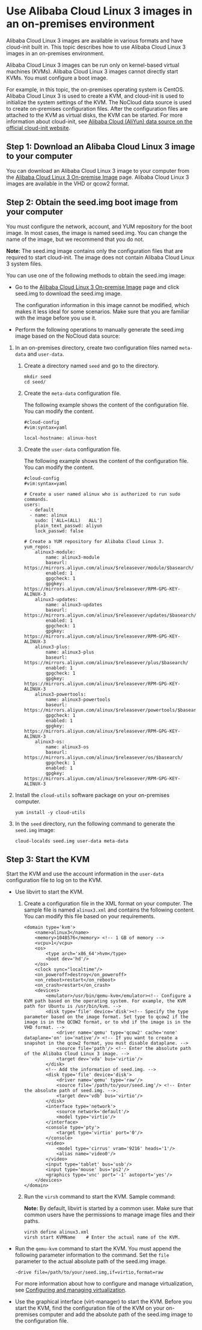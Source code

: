 # Use Alibaba Cloud Linux 3 images in an on-premises environment

Alibaba Cloud Linux 3 images are available in various formats and have cloud-init built in. This topic describes how to use Alibaba Cloud Linux 3 images in an on-premises environment.

Alibaba Cloud Linux 3 images can be run only on kernel-based virtual machines \(KVMs\). Alibaba Cloud Linux 3 images cannot directly start KVMs. You must configure a boot image.

For example, in this topic, the on-premises operating system is CentOS. Alibaba Cloud Linux 3 is used to create a KVM, and cloud-init is used to initialize the system settings of the KVM. The NoCloud data source is used to create on-premises configuration files. After the configuration files are attached to the KVM as virtual disks, the KVM can be started. For more information about cloud-init, see [Alibaba Cloud \(AliYun\) data source on the official cloud-init website](https://cloudinit.readthedocs.io/en/latest/topics/datasources/aliyun.html?spm=a2c4g.11186623.2.24.1bec3fcaonbql3).

## Step 1: Download an Alibaba Cloud Linux 3 image to your computer

You can download an Alibaba Cloud Linux 3 image to your computer from the [Alibaba Cloud Linux 3 On-premise Image](http://mirrors.aliyun.com/alinux/3/image/) page. Alibaba Cloud Linux 3 images are available in the VHD or qcow2 format.

## Step 2: Obtain the seed.img boot image from your computer

You must configure the network, account, and YUM repository for the boot image. In most cases, the image is named seed.img. You can change the name of the image, but we recommend that you do not.

**Note:** The seed.img image contains only the configuration files that are required to start cloud-init. The image does not contain Alibaba Cloud Linux 3 system files.

You can use one of the following methods to obtain the seed.img image:

-   Go to the [Alibaba Cloud Linux 3 On-premise Image](http://mirrors.aliyun.com/alinux/3/image/) page and click seed.img to download the seed.img image.

    The configuration information in this image cannot be modified, which makes it less ideal for some scenarios. Make sure that you are familiar with the image before you use it.

-   Perform the following operations to manually generate the seed.img image based on the NoCloud data source:

1.  In an on-premises directory, create two configuration files named `meta-data` and `user-data`.

    1.  Create a directory named `seed` and go to the directory.

        ```
        mkdir seed
        cd seed/
        ```

    2.  Create the `meta-data` configuration file.

        The following example shows the content of the configuration file. You can modify the content.

        ```
        #cloud-config
        #vim:syntax=yaml
        
        local-hostname: alinux-host                 
        ```

    3.  Create the `user-data` configuration file.

        The following example shows the content of the configuration file. You can modify the content.

        ```
        #cloud-config
        #vim:syntax=yaml
        
        # Create a user named alinux who is authorized to run sudo commands. 
        users:
          - default
          - name: alinux
            sudo: ['ALL=(ALL)   ALL']
            plain_text_passwd: aliyun
            lock_passwd: false
        
        # Create a YUM repository for Alibaba Cloud Linux 3. 
        yum_repos:
            alinux3-module:
                name: alinux3-module
                baseurl: https://mirrors.aliyun.com/alinux/$releasever/module/$basearch/
                enabled: 1
                gpgcheck: 1
                gpgkey: https://mirrors.aliyun.com/alinux/$releasever/RPM-GPG-KEY-ALINUX-3
            alinux3-updates:
                name: alinux3-updates
                baseurl: https://mirrors.aliyun.com/alinux/$releasever/updates/$basearch/
                enabled: 1
                gpgcheck: 1
                gpgkey: https://mirrors.aliyun.com/alinux/$releasever/RPM-GPG-KEY-ALINUX-3
            alinux3-plus:
                name: alinux3-plus
                baseurl: https://mirrors.aliyun.com/alinux/$releasever/plus/$basearch/
                enabled: 1
                gpgcheck: 1
                gpgkey: https://mirrors.aliyun.com/alinux/$releasever/RPM-GPG-KEY-ALINUX-3
            alinux3-powertools:
                name: alinux3-powertools
                baseurl: https://mirrors.aliyun.com/alinux/$releasever/powertools/$basearch/
                gpgcheck: 1
                enabled: 1
                gpgkey: https://mirrors.aliyun.com/alinux/$releasever/RPM-GPG-KEY-ALINUX-3
            alinux3-os:
                name: alinux3-os
                baseurl: https://mirrors.aliyun.com/alinux/$releasever/os/$basearch/
                gpgcheck: 1
                enabled: 1
                gpgkey: https://mirrors.aliyun.com/alinux/$releasever/RPM-GPG-KEY-ALINUX-3
        ```

2.  Install the `cloud-utils` software package on your on-premises computer.

    ```
    yum install -y cloud-utils
    ```

3.  In the `seed` directory, run the following command to generate the `seed.img` image:

    ```
    cloud-localds seed.img user-data meta-data
    ```


## Step 3: Start the KVM

Start the KVM and use the account information in the `user-data` configuration file to log on to the KVM.

-   Use libvirt to start the KVM.
    1.  Create a configuration file in the XML format on your computer. The sample file is named `alinux3.xml` and contains the following content. You can modify this file based on your requirements.

        ```
        <domain type='kvm'>
            <name>alinux3</name>
            <memory>1048576</memory> <!-- 1 GB of memory -->
            <vcpu>1</vcpu>
            <os>
                <type arch='x86_64'>hvm</type>
                <boot dev='hd'/>
            </os>
            <clock sync="localtime"/>
            <on_poweroff>destroy</on_poweroff>
            <on_reboot>restart</on_reboot>
            <on_crash>restart</on_crash>
            <devices>
                <emulator>/usr/bin/qemu-kvm</emulator><!-- Configure a KVM path based on the operating system. For example, the KVM path for Ubuntu is /usr/bin/kvm. -->
                <disk type='file' device='disk'><!-- Specify the type parameter based on the image format. Set type to qcow2 if the image is in the QCOW2 format, or to vhd if the image is in the VHD format. -->
                    <driver name='qemu' type='qcow2' cache='none' dataplane='on' io='native'/> <!-- If you want to create a snapshot in the qcow2 format, you must disable dataplane. -->
                    <source file='path'/> <!-- Enter the absolute path of the Alibaba Cloud Linux 3 image. -->
                    <target dev='vda' bus='virtio'/>
                </disk>
                <!-- Add the information of seed.img. -->
                <disk type='file' device='disk'>
                    <driver name='qemu' type='raw'/>
                    <source file='/path/to/your/seed.img'/> <!-- Enter the absolute path of seed.img. -->.
                    <target dev='vdb' bus='virtio'/>
                </disk>
                <interface type='network'>
                    <source network='default'/>
                    <model type='virtio'/>
                </interface>
                <console type='pty'>
                    <target type='virtio' port='0'/>
                </console>
                <video>
                    <model type='cirrus' vram='9216' heads='1'/>
                    <alias name='video0'/>
                </video>
                <input type='tablet' bus='usb'/>
                <input type='mouse' bus='ps2'/>
                <graphics type='vnc' port='-1' autoport='yes'/>
            </devices>
        </domain>
        ```

    2.  Run the `virsh` command to start the KVM. Sample command:

        **Note:** By default, libvirt is started by a common user. Make sure that common users have the permissions to manage image files and their paths.

        ```
        virsh define alinux3.xml
        virsh start KVMName    # Enter the actual name of the KVM. 
        ```

-   Run the `qemu-kvm` command to start the KVM. You must append the following parameter information to the command. Set the `file` parameter to the actual absolute path of the seed.img image.

    ```
    -drive file=/path/to/your/seed.img,if=virtio,format=raw
    ```

    For more information about how to configure and manage virtualization, see [Configuring and managing virtualization](https://access.redhat.com/documentation/en-us/red_hat_enterprise_linux/8/html/configuring_and_managing_virtualization/index).

-   Use the graphical interface \(virt-manager\) to start the KVM. Before you start the KVM, find the configuration file of the KVM on your on-premises computer and add the absolute path of the seed.img image to the configuration file.

